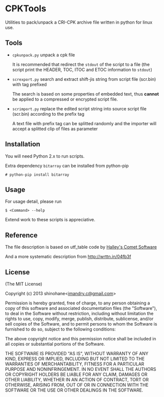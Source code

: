 CPKTools
========

Utilities to pack/unpack a CRI-CPK archive file written in python for linux
use.

Tools
-----

* `cpkunpack.py` unpack a cpk file

  It is recommended that redirect the `stdout` of the script to a file
  (the script print the HEADER, TOC, ITOC and ETOC information to `stdout`)

* `screxport.py` search and extract shift-jis string from script file
  (scr.bin) with tag prefixed

  The search is based on some properties of embedded text, thus **cannot** 
  be applied to a compressed or encrypted script file.

* `scrimport.py` replace the edited script string into source script file
  (scr.bin) according to the prefix tag

  A text file with prefix tag can be splitted randomly and the importer will
  accept a splitted clip of files as parameter

Installation
------------

You will need Python 2.x to run scripts. 

Extra dependency `bitarray` can be installed from python-pip

```
# python-pip install bitarray
```

Usage
-----

For usage detail, please run

```
$ <Command> --help
```

Extend work to these scripts is appreciative.

Reference
---------

The file description is based on utf_table code by
[Halley's Comet Software](http://hcs64.com/)

And a more systematic description from <http://wrttn.in/04fb3f>

License
-------

(The MIT License)

Copyright (c) 2013 shinohane&lt;imandry.c@gmail.com&gt;

Permission is hereby granted, free of charge, to any person obtaining a copy
of this software and associated documentation files (the "Software"), to
deal in the Software without restriction, including without limitation the 
rights to use, copy, modify, merge, publish, distribute, sublicense, and/or
sell copies of the Software, and to permit persons to whom the Software is
furnished to do so, subject to the following conditions:

The above copyright notice and this permission notice shall be included in
all copies or substantial portions of the Software.

THE SOFTWARE IS PROVIDED "AS IS", WITHOUT WARRANTY OF ANY KIND, EXPRESS OR
IMPLIED, INCLUDING BUT NOT LIMITED TO THE WARRANTIES OF MERCHANTABILITY,
FITNESS FOR A PARTICULAR PURPOSE AND NONINFRINGEMENT. IN NO EVENT SHALL THE 
AUTHORS OR COPYRIGHT HOLDERS BE LIABLE FOR ANY CLAIM, DAMAGES OR OTHER
LIABILITY, WHETHER IN AN ACTION OF CONTRACT, TORT OR OTHERWISE, ARISING
FROM, OUT OF OR IN CONNECTION WITH THE SOFTWARE OR THE USE OR OTHER DEALINGS
IN THE SOFTWARE.

